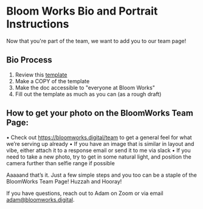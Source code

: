 # Bloom Works Bio and Portrait Instructions

Now that you're part of the team, we want to add you to our team page!

## Bio Process

1.  Review this [template](https://docs.google.com/a/civicactions.net/document/d/130qr5b3pCw6tf9-V9tDxYfm2qfU1flQWwL2M5X76yIk/edit?usp=sharing)
2.  Make a COPY of the template
3.  Make the doc accessible to "everyone at Bloom Works"
4.  Fill out the template as much as you can (as a rough draft)

## How to get your photo on the BloomWorks Team Page:
 • Check out https://bloomworks.digital/team to get a general feel for what we’re serving up already
 • If you have an image that is similar in layout and vibe, either attach it to a response email or send it to me via slack
 • If you need to take a new photo, try to get in some natural light, and position the camera further than selfie range if possible
 
Aaaaand that’s it. Just a few simple steps and you too can be a staple of the BloomWorks Team Page! Huzzah and Hooray!

If you have questions, reach out to Adam on Zoom or via email adam@bloomworks.digital.
